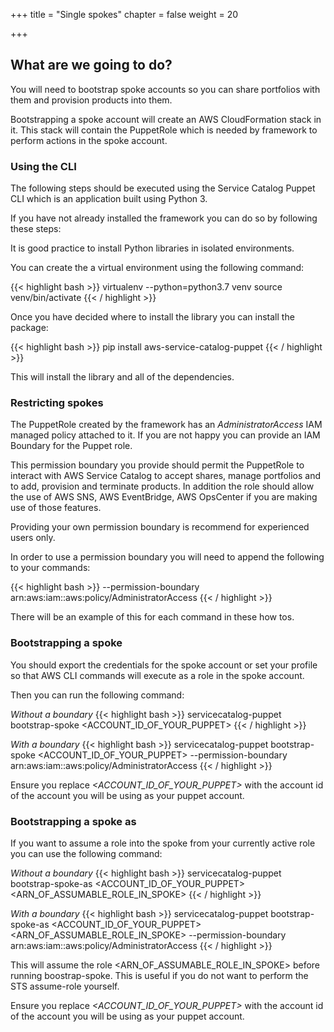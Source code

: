 +++
title = "Single spokes"
chapter = false
weight = 20

+++

## What are we going to do?

You will need to bootstrap spoke accounts so you can share portfolios with them and provision products into them.

Bootstrapping a spoke account will create an AWS CloudFormation stack in it.  This stack will contain the PuppetRole 
which is needed by framework to perform actions in the spoke account.  

### Using the CLI

The following steps should be executed using the Service Catalog Puppet CLI which is an application built using Python 3.

If you have not already installed the framework you can do so by following these steps:

It is good practice to install Python libraries in isolated environments. 

You can create the a virtual environment using the following command:

{{< highlight bash >}}
virtualenv --python=python3.7 venv
source venv/bin/activate
{{< / highlight >}}

Once you have decided where to install the library you can install the package:

{{< highlight bash >}}
pip install aws-service-catalog-puppet
{{< / highlight >}}

This will install the library and all of the dependencies.

### Restricting spokes

The PuppetRole created by the framework has an *AdministratorAccess* IAM managed policy attached to it.  If you are not 
happy you can provide an IAM Boundary for the Puppet role.

This permission boundary you provide should permit the PuppetRole to interact with AWS Service Catalog to accept shares, 
manage portfolios and to add, provision and terminate products. In addition the role should allow the use of AWS SNS, 
AWS EventBridge, AWS OpsCenter if you are making use of those features.  

Providing your own permission boundary is recommend for experienced users only.

In order to use a permission boundary you will need to append the following to your commands:

{{< highlight bash >}}
--permission-boundary arn:aws:iam::aws:policy/AdministratorAccess
{{< / highlight >}}

There will be an example of this for each command in these how tos.

### Bootstrapping a spoke

You should export the credentials for the spoke account or set your profile so that AWS CLI commands 
will execute as a role in the spoke account.

Then you can run the following command: 

_Without a boundary_
{{< highlight bash >}}
servicecatalog-puppet bootstrap-spoke <ACCOUNT_ID_OF_YOUR_PUPPET>
{{< / highlight >}}


_With a boundary_
{{< highlight bash >}}
servicecatalog-puppet bootstrap-spoke <ACCOUNT_ID_OF_YOUR_PUPPET> --permission-boundary arn:aws:iam::aws:policy/AdministratorAccess
{{< / highlight >}}

Ensure you replace *&lt;ACCOUNT_ID_OF_YOUR_PUPPET&gt;* with the account id of the account you will be using as your 
puppet account.  


### Bootstrapping a spoke as

If you want to assume a role into the spoke from your currently active role you can use the following command:

_Without a boundary_
{{< highlight bash >}}
servicecatalog-puppet bootstrap-spoke-as <ACCOUNT_ID_OF_YOUR_PUPPET> <ARN_OF_ASSUMABLE_ROLE_IN_SPOKE>
{{< / highlight >}}


_With a boundary_
{{< highlight bash >}}
servicecatalog-puppet bootstrap-spoke-as <ACCOUNT_ID_OF_YOUR_PUPPET> <ARN_OF_ASSUMABLE_ROLE_IN_SPOKE> --permission-boundary arn:aws:iam::aws:policy/AdministratorAccess
{{< / highlight >}}

This will assume the role <ARN_OF_ASSUMABLE_ROLE_IN_SPOKE> before running boostrap-spoke.  This is useful if you do not 
want to perform the STS assume-role yourself. 

Ensure you replace *&lt;ACCOUNT_ID_OF_YOUR_PUPPET&gt;* with the account id of the account you will be using as your 
puppet account.  
